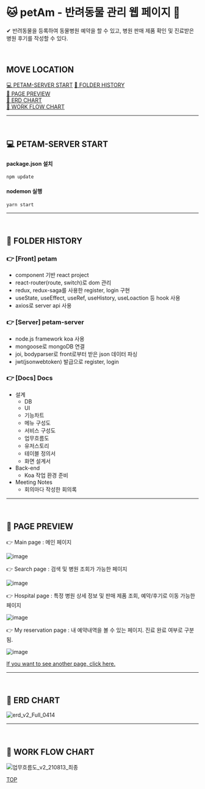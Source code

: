 # 🐱 petAm - 반려동물 관리 웹 페이지 🐶 <a name="top"></a>
✔ 반려동물을 등록하여 동물병원 예약을 할 수 있고, 병원 판매 제품 확인 및 진료받은 병원 후기를 작성할 수 있다.

<br/>

## MOVE LOCATION

<a href="#server_start">💻 PETAM-SERVER START</a>
<a href="#history">📂 FOLDER HISTORY </a><br/>
<a href="#preview">📸 PAGE PREVIEW </a><br/>
<a href="#erd">📄 ERD CHART </a><br/>
<a href="#flow">📄 WORK FLOW CHART </a><br/>

<hr/>
<br/>


## 💻 PETAM-SERVER START <a name="server_start"></a>
#### package.json 설치
```shell
npm update
```
#### nodemon 실행
```shell
yarn start
```

<hr/>
<br/>


## 📂 FOLDER HISTORY <a name="history"></a>
### 👉 [Front] petam
- component 기반 react project
- react-router(route, switch)로 dom 관리
- redux, redux-saga를 사용한 register, login 구현
- useState, useEffect, useRef, useHistory, useLoaction 등 hook 사용
- axios로 server api 사용

### 👉 [Server] petam-server
- node.js framework koa 사용
- mongoose로 mongoDB 연결 
- joi, bodyparser로 front로부터 받은 json 데이터 파싱
- jwt(jsonwebtoken) 발급으로 register, login

### 👉 [Docs] Docs
- 설계
  - DB
  - UI
  - 기능차트
  - 메뉴 구성도
  - 서비스 구성도
  - 업무흐름도
  - 유저스토리
  - 테이블 정의서
  - 화면 설계서
- Back-end
  - Koa 작업 환경 준비
- Meeting Notes
  - 회의마다 작성한 회의록

<hr/>
<br/>

## 📸 PAGE PREVIEW <a name="preview"></a>
👉 Main page
: 메인 페이지

![image](https://user-images.githubusercontent.com/63227474/131956522-0f70a523-60ae-463a-b4e8-7c03f79e8eab.png)

👉 Search page
: 검색 및 병원 조회가 가능한 페이지

![image](https://user-images.githubusercontent.com/63227474/131957935-ff771523-d080-4dca-8d9d-5147eec8e7f3.png)

👉 Hospital page
: 특정 병원 상세 정보 및 판매 제품 조회, 예약/후기로 이동 가능한 페이지

![image](https://user-images.githubusercontent.com/63227474/131958062-4fb16c03-d0cb-41fc-8ee0-c81077f25355.png)

👉 My reservation page
: 내 예약내역을 볼 수 있는 페이지. 진료 완료 여부로 구분됨.

![image](https://user-images.githubusercontent.com/63227474/131958728-fc59923c-8193-4096-a075-7acf14ddfe95.png)

<a href="http://ec2-52-78-128-252.ap-northeast-2.compute.amazonaws.com/">If you want to see another page, click here.</a>

<hr/>
<br/>

## 📄 ERD CHART <a name="erd"></a>

![erd_v2_Full_0414](https://user-images.githubusercontent.com/63227474/131958424-1a014db4-2a9a-497a-9fef-829fad57066e.png)

<hr/>
<br/>

## 📄 WORK FLOW CHART <a name="flow"></a>
![업무흐름도_v2_210813_최종](https://user-images.githubusercontent.com/63227474/131955483-a9f80da3-3a47-4212-a929-032a6d727c5b.PNG)

<a href="#top">TOP</a>

